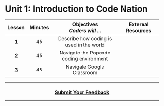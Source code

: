 # Unit 1: Introduction to Code Nation
|Lesson|Minutes|Objectives <br> *Coders will ...*|External Resources|
|:-------:|:-------:|:-------:|:-------:|
|[**1**](https://docs.google.com/presentation/d/1kMPeFzEKDjG_EmWg4rQvqpi0pKBSe3r8CmzcvdX-l-c/edit)|45| Describe how coding is used in the world|
|[**2**](https://docs.google.com/presentation/d/108pEQLvRWS2K1feUDO0HxapxZ30d_eyTw1pQ0414Y0s/edit)|45|Navigate the Popcode coding environment|
|[**3**](https://docs.google.com/presentation/d/1BAqdRqQ2QF29reT9I1AEOHlNm91YaDg7ee10KDIiY28/edit)|45|Navigate Google Classroom |

----
<h3 align="center"><a href="https://docs.google.com/forms/d/e/1FAIpQLSeLpI-m6UKvIxk97F8R1iidFRaYXJ3dfcUuIjx2Pz0WMfO1SA/viewform">Submit Your Feedback</a>  </h3>

----

